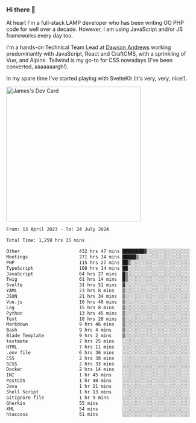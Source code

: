 ### Hi there 👋

<!--
**JamesNock/JamesNock** is a ✨ _special_ ✨ repository because its `README.md` (this file) appears on your GitHub profile.

Here are some ideas to get you started:

- 🔭 I’m currently working on ...
- 🌱 I’m currently learning ...
- 👯 I’m looking to collaborate on ...
- 🤔 I’m looking for help with ...
- 💬 Ask me about ...
- 📫 How to reach me: ...
- 😄 Pronouns: ...
- ⚡ Fun fact: ...
-->
At heart I'm a full-stack LAMP developer who has been writing OO PHP code for well over a decade. However, I am using JavaScript and/or JS frameworks every day too.

I'm a hands-on Technical Team Lead at [Dawson Andrews](https://www.dawsonandrews.com/) working predominantly with JavaScript, React and CraftCMS, with a sprinkling of Vue, and Alpine. Tailwind is my go-to for CSS nowadays (I've been converted, aaaaaaargh!).

In my spare time I've started playing with SvelteKit (it's very, very, nice!).

<a href="https://app.daily.dev/h2onock"><img src="https://api.daily.dev/devcards/v2/XQraFlxE3JPWOlcSuOB2K.png?type=default&r=18u" width="356" alt="James's Dev Card"/></a>

<!--START_SECTION:waka-->

```txt
From: 13 April 2023 - To: 24 July 2024

Total Time: 1,259 hrs 15 mins

Other                      432 hrs 47 mins ████████▓░░░░░░░░░░░░░░░░   34.38 %
Meetings                   271 hrs 14 mins █████▒░░░░░░░░░░░░░░░░░░░   21.54 %
PHP                        115 hrs 27 mins ██▒░░░░░░░░░░░░░░░░░░░░░░   09.17 %
TypeScript                 108 hrs 14 mins ██░░░░░░░░░░░░░░░░░░░░░░░   08.60 %
JavaScript                 64 hrs 27 mins  █▒░░░░░░░░░░░░░░░░░░░░░░░   05.12 %
Twig                       61 hrs 14 mins  █▒░░░░░░░░░░░░░░░░░░░░░░░   04.86 %
Svelte                     31 hrs 51 mins  ▓░░░░░░░░░░░░░░░░░░░░░░░░   02.53 %
YAML                       23 hrs 8 mins   ▒░░░░░░░░░░░░░░░░░░░░░░░░   01.84 %
JSON                       21 hrs 34 mins  ▒░░░░░░░░░░░░░░░░░░░░░░░░   01.71 %
Vue.js                     16 hrs 40 mins  ▒░░░░░░░░░░░░░░░░░░░░░░░░   01.32 %
Log                        15 hrs 8 mins   ▒░░░░░░░░░░░░░░░░░░░░░░░░   01.20 %
Python                     13 hrs 45 mins  ▒░░░░░░░░░░░░░░░░░░░░░░░░   01.09 %
Text                       10 hrs 20 mins  ▒░░░░░░░░░░░░░░░░░░░░░░░░   00.82 %
Markdown                   9 hrs 46 mins   ▒░░░░░░░░░░░░░░░░░░░░░░░░   00.78 %
Bash                       9 hrs 4 mins    ▒░░░░░░░░░░░░░░░░░░░░░░░░   00.72 %
Blade Template             9 hrs 2 mins    ▒░░░░░░░░░░░░░░░░░░░░░░░░   00.72 %
textmate                   7 hrs 25 mins   ░░░░░░░░░░░░░░░░░░░░░░░░░   00.59 %
HTML                       7 hrs 11 mins   ░░░░░░░░░░░░░░░░░░░░░░░░░   00.57 %
.env file                  6 hrs 36 mins   ░░░░░░░░░░░░░░░░░░░░░░░░░   00.53 %
CSS                        2 hrs 38 mins   ░░░░░░░░░░░░░░░░░░░░░░░░░   00.21 %
SCSS                       2 hrs 33 mins   ░░░░░░░░░░░░░░░░░░░░░░░░░   00.20 %
Docker                     2 hrs 14 mins   ░░░░░░░░░░░░░░░░░░░░░░░░░   00.18 %
INI                        1 hr 45 mins    ░░░░░░░░░░░░░░░░░░░░░░░░░   00.14 %
PostCSS                    1 hr 40 mins    ░░░░░░░░░░░░░░░░░░░░░░░░░   00.13 %
Java                       1 hr 21 mins    ░░░░░░░░░░░░░░░░░░░░░░░░░   00.11 %
Shell Script               1 hr 13 mins    ░░░░░░░░░░░░░░░░░░░░░░░░░   00.10 %
GitIgnore file             1 hr 9 mins     ░░░░░░░░░░░░░░░░░░░░░░░░░   00.09 %
Gherkin                    55 mins         ░░░░░░░░░░░░░░░░░░░░░░░░░   00.07 %
XML                        54 mins         ░░░░░░░░░░░░░░░░░░░░░░░░░   00.07 %
htaccess                   51 mins         ░░░░░░░░░░░░░░░░░░░░░░░░░   00.07 %
```

<!--END_SECTION:waka-->
